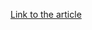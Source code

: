 [Link to the article](https://thehackernews.com/2024/11/north-korean-hackers-steal-10m-with-ai.html)
